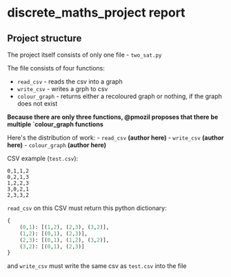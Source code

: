 # discrete_maths_project report

## Project structure
The project itself consists of only one file - `two_sat.py`

The file consists of four functions:
- `read_csv` - reads the csv into a graph
- `write_csv` - writes a grph to csv
- `colour_graph` - returns either a recoloured graph or nothing, if the graph does not exist

**Because there are only three functions, @pmozil proposes that there be 
multiple `colour_graph functions**

Here's the distribution of work:
    - `read_csv` **(author here)**
    - `write_csv` **(author here)**
    - `colour_graph` **(author here)**

CSV example (`test.csv`):
```
0,1,1,2
0,2,1,3
1,2,2,3
3,0,2,1
2,3,3,2
```

`read_csv` on this CSV must return this python dictionary:
```python
{
    (0,1): [(1,2), (2,3), (3,2)],
    (1,2): [(0,1), (2,3)],
    (2,3): [(0,1), (1,2), (3,2)],
    (3,2): [(0,1), (2,3)]
}
```

and `write_csv` must write the same csv as `test.csv` into the file

